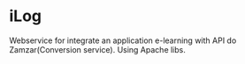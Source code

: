 # iLog

Webservice for integrate an application e-learning with API do Zamzar(Conversion service).
Using Apache libs.
